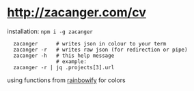 # <http://zacanger.com/cv>

installation: `npm i -g zacanger`

```shell
  zacanger      # writes json in colour to your term
  zacanger -r   # writes raw json (for redirection or pipe)
  zacanger -h   # this help message
                # example:
  zacanger -r | jq .projects[3].url
```

using functions from [rainbowify](https://github.com/maxogden/rainbowify) for colors
